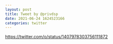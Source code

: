 ```yaml
--- 
layout: post 
title: Tweet by @privdsp 
date: 2021-06-24 1624523166 
categories: twitter 
--- 
```

https://twitter.com/o/status/1407978303756111872